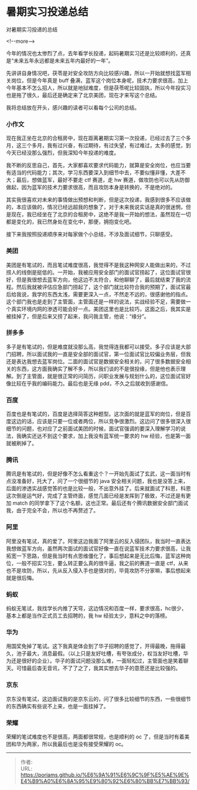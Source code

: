 # 暑期实习投递总结


对暑期实习投递的总结

&lt;!--more--&gt;

今年的情况也太惨烈了点，去年看学长投递，起码暑期实习还是比较顺利的，还真是“未来五年永远都是未来五年内最好的一年”。

先讲讲自身情况吧，茯苓是对安全攻防方向比较感兴趣，所以一开始就想找蓝军相关岗位，但是今年真是 buff 叠满，蓝军这个岗位本身呢，技术力要求很高，加上今年基本不怎么招人，所以就是地狱难度，但是茯苓呢比较固执，所以今年投实习也是拖了很久，最后还是确定来了北京美团，现在才来写这个总结。

我将总结放在开头，感兴趣的读者可以看每个公司的总结。

### 小作文

现在我正坐在北京的合租房中，现在距离暑期实习第一次投递，已经过去了三个多月，这三个多月，我有过兴奋，有过期待，有过失望，有过难过，太多的感觉，到今天已经没那么强烈，但我深知今年投递的难度。

我不断的反思自己，首先，大家都喜欢要求代码能力，就算是安全岗位，也应当要有适当的代码能力；其次，学习东西要深入到细节中去，不要似懂非懂，大差不大；最后，想做蓝军，最好不要走 ctf 赛道，走 hw 赛道，做攻防也可以先从防御做起，因为蓝军的技术力要求很高，而且攻防本身是转换的，不是绝对的。

其实我很喜欢对未来的事情做出预想和判断，但是这次投递，我感到很多不应该做的，本应该做的，情况已经远超我的想象了，对于未来我说实话是真的很迷惘，但是现在，我已经坐在了北京的合租房中，这绝不是我一开始的想法，虽然现在一切都是变化的，我已然身处在变化中，那便，拥抱变化吧。

接下来我按照投递顺序来对每家做个小总结，不涉及面试细节，只聊感受。

### 美团

美团是有笔试的，而且笔试难度很高，我觉得不是我这种网安人能做出来的，不过捞人的线倒是挺低的。一开始，我被应用安全部门的面试官捞起了，这位面试官很好，但是我很想去蓝军方向，他这边不太符合，和他聊聊了，最后就结束了我的流程。然后我就被评估应急部门捞起了，这个部门就比较符合我的预期了，面试官最后给我说，我学的东西太浅，需要更深入一点，不然走不远的，很感谢他的指点。这个部门我也是走到了主管面，主管面还是一样的说法，实战经验不足，需要做一个真实环境内网的渗透可能会好一点。美团这里也是比较巧，这面之后，我其实是被挂掉了，但是后来又捞了起来，我问我主管，他说：“缘分”。

### 拼多多

多子是有笔试的，但是难度就没那么高，我觉得连我都可以接受。多子应该是大部门招聘，所以面试我的一直是安全部的面试官，第一位面试官比较偏业务层，但我还是表达我想去蓝军岗位。二面的面试官是数据安全相关的，问了很多数据安全相关的东西，这方面我确实了解不多，所以我们谈的不是很投缘，但是他也表示理解。到了主管面，就是很正常的问简历，问职业发展与规划什么的，这位面试官好像比较在乎我的编码能力。最后也是无缘 pdd，不久之后就收到感谢信。

### 百度

百度也是有笔试的，百度是选择简答这种题型。这次面的就是蓝军的岗位，但是百度这边的话，应该是只要一位或者两位，所以竞争很激烈。这边问了很多很深入很细节的问题，也对应了之前面试美团的时候，面试官强调的要深入理解学习的说法，我确实还达不到这个要求，加上我没有蓝军统一要求的 hw 经验，也是第一面就被刷掉了。

### 腾讯

腾讯是有笔试的，但是好像不怎么看重这个？一开始先面试了玄武，这一面当时有点没准备好，托大了，问了一个很细节的 java 安全相关问题，我也是没答上来，后面的渗透实战感觉答的也是比较一般，不出意外挂了。后来就面试了科恩，科恩这次倒是运气好，完成了主管终面，感觉几面已经是发挥到了极致，不过还是有更加 match 的同学拿下了这个名额，这也正常。最后还有个腾讯数据安全部门面试我，由于完全不会，所以也不再赘述了。

### 阿里

阿里没有笔试，真的爱了。阿里这边我面了阿里云的反入侵团队，我当时一直表达我想做蓝军方向，虽然两次面试的面试官好像一直在说蓝军技术力要求很高，让我拓宽一下思路，但是我当时有点思维僵化了，事后想起来是无比后悔，蓝军这种岗位，一般不招实习生，要么转正要么真的很牛逼，我之前的赛道一直是 ctf，从来也不是攻防，所以，先从反入侵入手也是很对的，毕竟攻防不分家嘛，事后想起来就是很后悔。

### 蚂蚁

蚂蚁无笔试，我找学长内推了天穹，这边情况和百度一样，要求很高，hc很少，基本上都是当作正式员工去招聘的，我 hw 经验太少，意料之中的落榜。

### 华为

用国奖免掉了笔试。这下我真是体会到了华子招聘的感觉了，开得最晚，拖得最久，池子最大，消息最假。（以上只是友好吐槽，有夸张成分，权当友好吐槽，华为还是很好的企业）。华子的面试问题没那么难，一面轻松过，主管面也是笑着聊天。可惜最后杳无音讯，不了了之了，我其实想去华子的意愿还是比较强的。

### 京东

京东没有笔试，这边面试我的是京东云的，问了很多比较细节的东西，一些很细节的东西确实有些说不上来，也是一面挂掉了。

### 荣耀

荣耀的笔试难度也不是很高，两面都很常规，也是顺利的 oc 了，但是当时有着美团和华为两家，所以我最后也是没有接受荣耀的 oc。


---

> 作者:   
> URL: https://poriams.github.io/%E6%9A%91%E6%9C%9F%E5%AE%9E%E4%B9%A0%E6%8A%95%E9%80%92%E6%80%BB%E7%BB%93/  

